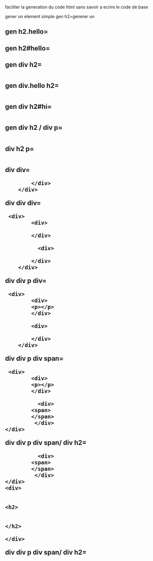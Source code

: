 

faciliter la generation du code html sans savoir a ecrire le code de base


 gener un element simple
gen h2=generer un <h2>
gen h2.hello=<h2 class="hello">
gen h2#hello=<h2 id="hello">


gen div h2=<div>
            <h2></h2>
            </div>


gen div.hello h2=<div class="hello">
            <h2></h2>
            </div>

gen div h2#hi=<div class="hello">
            <h2 id="hi"></h2>
            </div>


gen div h2 / div p= 
<div >
            <h2 ></h2>
</div>
<div >
            <p></p>
</div>



div h2 p= <div >
            <h2></h2>
            <p></p>
</div>



div div=
        <div>
            <div>
            
            </div>
        </div>

div div div=

     <div>
            <div>
            
            </div>

              <div>
            
            </div>
        </div>


div div p div=

     <div>
            <div>
            <p></p>
            </div>

            <div>
            
            </div>
        </div>

div div p div span=

     <div>
            <div>
            <p></p>
            </div>

              <div>
            <span>
            </span>
             </div>
    </div>






div div p div span/ div h2=
     <div>
            <div>
            <p></p>
            </div>

              <div>
            <span>
            </span>
             </div>
    </div>
    <div>


    <h2>


    </h2>

    </div>



    
div div p div span/ div h2=